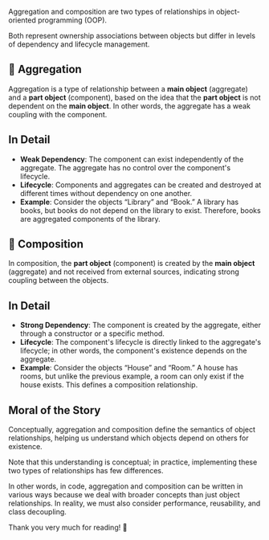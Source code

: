 Aggregation and composition are two types of relationships in object-oriented programming (OOP).

Both represent ownership associations between objects but differ in levels of dependency and lifecycle management.

## 🤝 Aggregation

Aggregation is a type of relationship between a **main object** (aggregate) and a **part object** (component), based on the idea that the **part object** is not dependent on the **main object**. In other words, the aggregate has a weak coupling with the component.

## In Detail

- **Weak Dependency**: The component can exist independently of the aggregate. The aggregate has no control over the component's lifecycle.
- **Lifecycle**: Components and aggregates can be created and destroyed at different times without dependency on one another.
- **Example**: Consider the objects “Library” and “Book.” A library has books, but books do not depend on the library to exist. Therefore, books are aggregated components of the library.

## 👏 Composition

In composition, the **part object** (component) is created by the **main object** (aggregate) and not received from external sources, indicating strong coupling between the objects.

## In Detail

- **Strong Dependency**: The component is created by the aggregate, either through a constructor or a specific method.
- **Lifecycle**: The component's lifecycle is directly linked to the aggregate's lifecycle; in other words, the component's existence depends on the aggregate.
- **Example**: Consider the objects “House” and “Room.” A house has rooms, but unlike the previous example, a room can only exist if the house exists. This defines a composition relationship.

## Moral of the Story

Conceptually, aggregation and composition define the semantics of object relationships, helping us understand which objects depend on others for existence.

Note that this understanding is conceptual; in practice, implementing these two types of relationships has few differences.

In other words, in code, aggregation and composition can be written in various ways because we deal with broader concepts than just object relationships. In reality, we must also consider performance, reusability, and class decoupling.

Thank you very much for reading! 👋